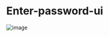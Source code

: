 # Enter-password-ui

![image](https://github.com/vitalspace/enter-password-ui/assets/29004070/7c758b94-8292-4613-930d-e149dafcbf65)
